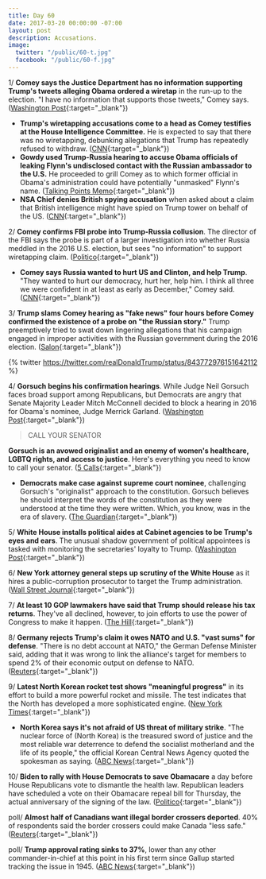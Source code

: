```yaml
---
title: Day 60
date: 2017-03-20 00:00:00 -07:00
layout: post
description: Accusations.
image:
  twitter: "/public/60-t.jpg"
  facebook: "/public/60-f.jpg"
---
```


1/ **Comey says the Justice Department has no information supporting Trump's tweets alleging Obama ordered a wiretap** in the run-up to the election. "I have no information that supports those tweets," Comey says. ([Washington Post](https://www.washingtonpost.com/world/national-security/fbi-director-to-testify-on-russian-interference-in-the-presidential-election/2017/03/20/cdea86ca-0ce2-11e7-9d5a-a83e627dc120_story.html){:target="_blank"})

* **Trump's wiretapping accusations come to a head as Comey testifies at the House Intelligence Committee.** He is expected to say that there was no wiretapping, debunking allegations that Trump has repeatedly refused to withdraw. ([CNN](http://www.cnn.com/2017/03/19/politics/house-intelligence-committee-hearing-russia-wiretapping/){:target="_blank"})
* **Gowdy used Trump-Russia hearing to accuse Obama officials of leaking Flynn's undisclosed contact with the Russian ambassador to the U.S.** He proceeded to grill Comey as to which former official in Obama's administration could have potentially "unmasked" Flynn's name. ([Talking Points Memo](http://talkingpointsmemo.com/livewire/gowdy-points-to-obama-officials-as-potential-flynn-leakers){:target="_blank"})
* **NSA Chief denies British spying accusation** when asked about a claim that British intelligence might have spied on Trump tower on behalf of the US. ([CNN](http://www.cnn.com/videos/politics/2017/03/20/hearing-on-russia-investigation-rogers-british-intelligence-allee.cnn/video/playlists/atv-comey-testifies-russia-hearing/){:target="_blank"})

2/ **Comey confirms FBI probe into Trump-Russia collusion**. The director of the FBI says the probe is part of a larger investigation into whether Russia meddled in the 2016 U.S. election, but sees "no information" to support wiretapping claim. ([Politico](https://secure.politico.com/story/2017/03/adam-schiff-trump-twitter-wiretapping-russia-ties-236249){:target="_blank"})

* **Comey says Russia wanted to hurt US and Clinton, and help Trump**. "They wanted to hurt our democracy, hurt her, help him. I think all three we were confident in at least as early as December," Comey said. ([CNN](http://www.cnn.com/2017/03/20/politics/comey-hearing-russia-wiretapping/index.html){:target="_blank"})

3/ **Trump slams Comey hearing as "fake news" four hours before Comey confirmed the existence of a probe on "the Russian story."** Trump preemptively tried to swat down lingering allegations that his campaign engaged in improper activities with the Russian government during the 2016 election. ([Salon](https://www.salon.com/2017/03/20/trump-declares-fake-news-before-fbi-director-james-comeys-testimony-on-trump-russia-connections/){:target="_blank"})

{% twitter https://twitter.com/realDonaldTrump/status/843772976151642112 %}

4/ **Gorsuch begins his confirmation hearings**. While Judge Neil Gorsuch faces broad support among Republicans, but Democrats are angry that Senate Majority Leader Mitch McConnell decided to block a hearing in 2016 for Obama's nominee, Judge Merrick Garland. ([Washington Post](https://www.washingtonpost.com/powerpost/gorsuch-begins-his-confirmation-hearings-monday-with-broad-support-among-republicans/2017/03/19/c9f7cef0-0d01-11e7-9d5a-a83e627dc120_story.html){:target="_blank"})

> CALL YOUR SENATOR
>
**Gorsuch is an avowed originalist and an enemy of women's healthcare, LGBTQ rights, and access to justice**. Here's everything you need to know to call your senator. ([5 Calls](https://5calls.org/#issue/rec3Vic9f51I7oI41){:target="_blank"})
>

* **Democrats make case against supreme court nominee**, challenging Gorsuch's "originalist" approach to the constitution. Gorsuch believes he should interpret the words of the constitution as they were understood at the time they were written. Which, you know, was in the era of slavery. ([The Guardian](https://www.theguardian.com/law/2017/mar/20/neil-gorsuch-hearing-democrats-supreme-court-senate){:target="_blank"})

5/ **White House installs political aides at Cabinet agencies to be Trump's eyes and ears**. The unusual shadow government of political appointees is tasked with monitoring the secretaries' loyalty to Trump. ([Washington Post](https://www.washingtonpost.com/powerpost/white-house-installs-political-aides-at-cabinet-agencies-to-be-trumps-eyes-and-ears/2017/03/19/68419f0e-08da-11e7-93dc-00f9bdd74ed1_story.html){:target="_blank"})

6/ **New York attorney general steps up scrutiny of the White House** as it hires a public-corruption prosecutor to target the Trump administration. ([Wall Street Journal](https://www.wsj.com/articles/new-york-attorney-general-steps-up-scrutiny-of-white-house-1489964489){:target="_blank"})

7/ **At least 10 GOP lawmakers have said that Trump should release his tax returns**. They've all declined, however, to join efforts to use the power of Congress to make it happen. ([The Hill](http://thehill.com/homenews/house/324572-republicans-take-heat-on-trumps-tax-returns){:target="_blank"})

8/ **Germany rejects Trump's claim it owes NATO and U.S. "vast sums" for defense**. "There is no debt account at NATO," the German Defense Minister said, adding that it was wrong to link the alliance's target for members to spend 2% of their economic output on defense to NATO. ([Reuters](http://www.reuters.com/article/us-usa-trump-germany-defence-idUSKBN16Q0D8){:target="_blank"})

9/ **Latest North Korean rocket test shows "meaningful progress"** in its effort to build a more powerful rocket and missile. The test indicates that the North has developed a more sophisticated engine. ([New York Times](https://www.nytimes.com/2017/03/20/world/asia/north-korea-missile-test-rocket-engine.html){:target="_blank"})

* **North Korea says it's not afraid of US threat of military strike**. "The nuclear force of (North Korea) is the treasured sword of justice and the most reliable war deterrence to defend the socialist motherland and the life of its people," the official Korean Central News Agency quoted the spokesman as saying. ([ABC News](http://abcnews.go.com/International/wireStory/nkorea-afraid-us-threat-military-strike-46257272){:target="_blank"})

10/ **Biden to rally with House Democrats to save Obamacare** a day before House Republicans vote to dismantle the health law. Republican leaders have scheduled a vote on their Obamacare repeal bill for Thursday, the actual anniversary of the signing of the law. ([Politico](https://secure.politico.com/story/2017/03/joe-biden-obamacare-rally-dc-236253){:target="_blank"})

poll/ **Almost half of Canadians want illegal border crossers deported**. 40% of respondents said the border crossers could make Canada "less safe." ([Reuters](http://www.reuters.com/article/us-canada-immigration-poll-exclusive-idUSKBN16R0SK){:target="_blank"})

poll/ **Trump approval rating sinks to 37%**, lower than any other commander-in-chief at this point in his first term since Gallup started tracking the issue in 1945. ([ABC News](http://abcnews.go.com/Politics/trump-approval-rating-sinks-low/story?id=46243176){:target="_blank"})